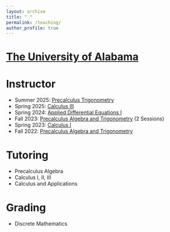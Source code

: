 ```yaml
---
layout: archive
title: " "
permalink: /teaching/
author_profile: true
---
```

[The University of Alabama](https://www.ua.edu)
======

Instructor
===
- Summer 2025: [Precalculus Trigonometry](/files/Summer-2025-MATH-113-100-.pdf)
- Spring 2025: [Calculus III](/files/Spring-2025-MATH-227-001-.pdf)
- Spring 2024: [Applied Differential Equations I](/files/Spring-2024-MATH-238-009-.pdf)
- Fall 2023: [Precalculus Algebra and Trigonometry](/files/Fall-2023-MATH-115-007-Precalc-Algebra-&-Trig.pdf) (2 Sessions)
- Spring 2023: [Calculus I](/files/Spring-2023-MATH-125-012-.pdf)
- Fall 2022: [Precalculus Algebra and Trigonometry](/files/Fall-2022-MATH-115-012-Precalc-Algebra-&-Trig.pdf)

Tutoring
===
- Precalculus Algebra
- Calculus I, II, III
- Calculus and Applications

Grading
===
- Discrete Mathematics


